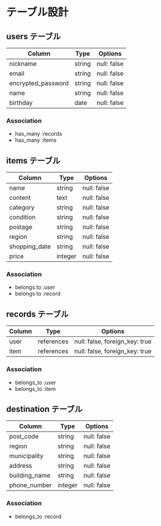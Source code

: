 # テーブル設計

## users テーブル

| Column             | Type   | Options     |
| ------------------ | ------ | ----------- |
| nickname           | string | null: false |
| email              | string | null: false |
| encrypted_password | string | null: false |
| name               | string | null: false |
| birthday           | date   | null: false |

### Association

- has_many :records
- has_many :items


## items テーブル

| Column        | Type   | Options     |
| ------------- | ------ | ----------- |
| name          | string | null: false |
| content       | text   | null: false |
| category      | string | null: false |
| condition     | string | null: false |
| postage       | string | null: false |
| region        | string | null: false |
| shopping_date | string | null: false |
| price         | integer | null: false |

### Association

- belongs to :user
- belongs to :record


## records テーブル

| Column  | Type       | Options                        |
| ------- | ---------- | ------------------------------ |
| user    | references | null: false, foreign_key: true |
| item    | references | null: false, foreign_key: true |

### Association

- belongs_to :user
- belongs_to :item


## destination テーブル
| Column         | Type       | Options                  |
| -------------- | ---------- | ------------------------ |
| post_code      | string     | null: false              |
| region         | string     | null: false              |
| municipality   | string     | null: false              |
| address        | string     | null: false              |
| building_name  | string     | null: false              |
| phone_number   | integer    | null: false              |

### Association

- belongs_to :record
